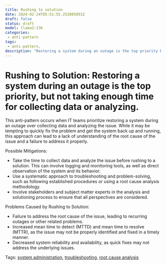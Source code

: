 ```yaml
---
title: Rushing to solution
date: 2024-02-24T05:51:55.252805891Z
draft: false
status: draft
model: llama2:13b
categories: 
 - anti-pattern
tags: 
 - anti-pattern, 
description: "Restoring a system during an outage is the top priority but not taking enough time for collecting data or analyzing."
---
```



Rushing to Solution: Restoring a system during an outage is the top priority, but not taking enough time for collecting data or analyzing.
=====================================================================================

This anti-pattern occurs when IT teams prioritize restoring a system during an outage over collecting data and analyzing the issue. While it may be tempting to quickly fix the problem and get the system back up and running, this approach can lead to a lack of understanding of the root cause of the issue and a failure to address it properly.

Possible Mitigations:

* Take the time to collect data and analyze the issue before rushing to a solution. This can involve logging and monitoring tools, as well as direct observation of the system and its behavior.
* Use a systematic approach to troubleshooting and problem-solving, such as following established procedures or using a root cause analysis methodology.
* Involve stakeholders and subject matter experts in the analysis and solutioning process to ensure that all perspectives are considered.

Problems Caused by Rushing to Solution:

* Failure to address the root cause of the issue, leading to recurring outages or other related problems.
* Increased mean time to detect (MTTD) and mean time to resolve (MTTR), as the issue may not be properly identified and fixed in a timely manner.
* Decreased system reliability and availability, as quick fixes may not address the underlying issues.

Tags: [system administration](https://www.google.com/search?q=system+administration), [troubleshooting](https://www.google.com/search?q=troubleshooting), [root cause analysis](https://www.google.com/search?q=root+cause+analysis)